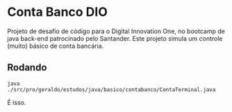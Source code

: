 # Conta Banco DIO

Projeto de desafio de código para o Digital Innovation One, no bootcamp de java back-end patrocinado pelo Santander. Este projeto simula um controle (muito) básico de conta bancária.

## Rodando

`java ./src/pro/geraldo/estudos/java/basico/contabanco/ContaTerminal.java`

É isso.
